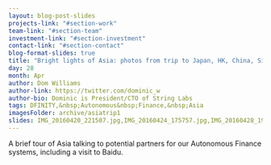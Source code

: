 ```yaml
---
layout: blog-post-slides
projects-link: "#section-work"
team-link: "#section-team"
investment-link: "#section-investment"
contact-link: "#section-contact"
blog-format-slides: true
title: "Bright lights of Asia: photos from trip to Japan, HK, China, Singapore"
day: 28
month: Apr
author: Dom Williams
author-link: https://twitter.com/dominic_w
author-bio: Dominic is President/CTO of String Labs
tags: DFINITY,&nbsp;Autonomous&nbsp;Finance,&nbsp;Asia
imagesFolder: archive/asiatrip1
slides: IMG_20160420_221507.jpg,IMG_20160424_175757.jpg,IMG_20160428_194442.jpg,IMG_20160503_190234.jpg,IMG_20160506_005949.jpg
---
```


A brief tour of Asia talking to potential partners for our Autonomous Finance systems, including a visit to Baidu.